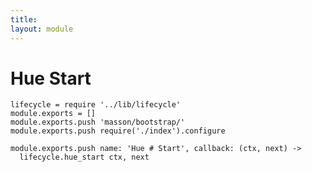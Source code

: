 ```yaml
---
title: 
layout: module
---
```


# Hue Start

    lifecycle = require '../lib/lifecycle'
    module.exports = []
    module.exports.push 'masson/bootstrap/'
    module.exports.push require('./index').configure

    module.exports.push name: 'Hue # Start', callback: (ctx, next) ->
      lifecycle.hue_start ctx, next


